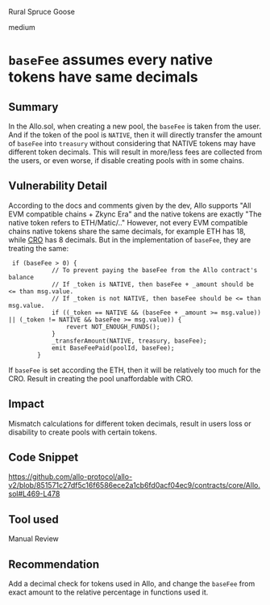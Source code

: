 Rural Spruce Goose

medium

# `baseFee` assumes every native tokens have same decimals
## Summary
In the Allo.sol, when creating a new pool, the `baseFee` is taken from the user. And if the token of the pool is `NATIVE`, then it will directly transfer the amount of `baseFee` into `treasury` without considering that NATIVE tokens may have different token decimals.
This will result in more/less fees are collected from the users, or even worse, if disable creating pools with in some chains.
## Vulnerability Detail
According to the docs and comments given by the dev, Allo supports "All EVM compatible chains + Zkync Era" and the native tokens are exactly "The native token refers to ETH/Matic/.."
However, not every EVM compatible chains native tokens share the same decimals, for example ETH has 18, while [CRO](https://etherscan.io/address/0xa0b73e1ff0b80914ab6fe0444e65848c4c34450b#readContract) has 8 decimals. 
But in the implementation of `baseFee`, they are treating the same:
```solidity
 if (baseFee > 0) {
            // To prevent paying the baseFee from the Allo contract's balance
            // If _token is NATIVE, then baseFee + _amount should be <= than msg.value.
            // If _token is not NATIVE, then baseFee should be <= than msg.value.
            if ((_token == NATIVE && (baseFee + _amount >= msg.value)) || (_token != NATIVE && baseFee >= msg.value)) {
                revert NOT_ENOUGH_FUNDS();
            }
            _transferAmount(NATIVE, treasury, baseFee);
            emit BaseFeePaid(poolId, baseFee);
        }
```
If `baseFee` is set according the ETH, then it will be relatively too much for the CRO. Result in creating the pool unaffordable  with CRO.
## Impact
Mismatch calculations for different token decimals, result in users loss or disability to create pools with certain tokens. 
## Code Snippet
https://github.com/allo-protocol/allo-v2/blob/851571c27df5c16f6586ece2a1cb6fd0acf04ec9/contracts/core/Allo.sol#L469-L478
## Tool used

Manual Review

## Recommendation
Add a decimal check for tokens used in Allo, and change the `baseFee` from exact amount to the relative percentage in functions used it.